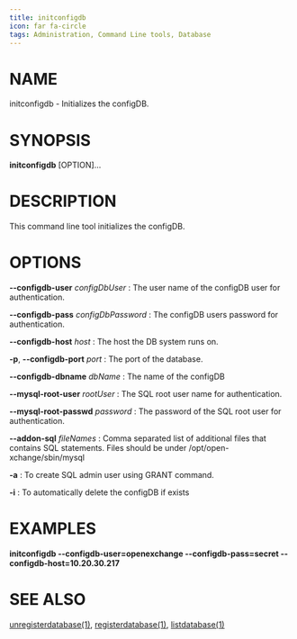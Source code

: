 ```yaml
---
title: initconfigdb
icon: far fa-circle
tags: Administration, Command Line tools, Database
---
```


# NAME

initconfigdb - Initializes the configDB.

# SYNOPSIS

**initconfigdb** [OPTION]...

# DESCRIPTION

This command line tool initializes the configDB. 

# OPTIONS

**--configdb-user** *configDbUser*
: The user name of the configDB user for authentication.

**--configdb-pass** *configDbPassword*
: The configDB users password for authentication.

**--configdb-host** *host*
: The host the DB system runs on.

**-p**, **--configdb-port** *port*
: The port of the database.

**--configdb-dbname** *dbName*
: The name of the configDB

**--mysql-root-user** *rootUser*
: The SQL root user name for authentication.

**--mysql-root-passwd** *password*
: The password of the SQL root user for authentication.

**--addon-sql** *fileNames*
: Comma separated list of additional files that contains SQL statements. Files should be under /opt/open-xchange/sbin/mysql 

**-a**
: To create SQL admin user using GRANT command.

**-i**
: To automatically delete the configDB if exists

# EXAMPLES

**initconfigdb --configdb-user=openexchange --configdb-pass=secret --configdb-host=10.20.30.217**

# SEE ALSO

[unregisterdatabase(1)](unregisterdatabase), [registerdatabase(1)](registerdatabase), [listdatabase(1)](listdatabase)

